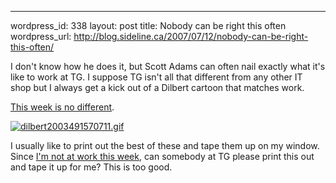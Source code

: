--- 
wordpress_id: 338
layout: post
title: Nobody can be right this often
wordpress_url: http://blog.sideline.ca/2007/07/12/nobody-can-be-right-this-often/

<p>I don't know how he does it, but Scott Adams can often nail exactly what it's like to work at TG.  I suppose TG isn't all that different from any other IT shop but I always get a kick out of a Dilbert cartoon that matches work.</p>

<p><a href="http://www.dilbert.com/comics/dilbert/archive/dilbert-20070711.html">This week is no different</a>.</p>

<p><a href='http://blog.sideline.ca/2007/07/12/nobody-can-be-right-this-often/dilbert2003491570711gif/' rel='attachment wp-att-339' title='dilbert2003491570711.gif'><img src='http://blog.sideline.ca/wp-content/uploads/2007/07/dilbert2003491570711.thumbnail.gif' alt='dilbert2003491570711.gif' class="center"/></a></p>

<p>I usually like to print out the best of these and tape them up on my window.  Since <a href="http://www.aream.ca/2007/07/11/sara-catherine-mcclenaghan/">I'm not at work this week</a>, can somebody at TG please print this out and tape it up for me?  This is too good.</p>
